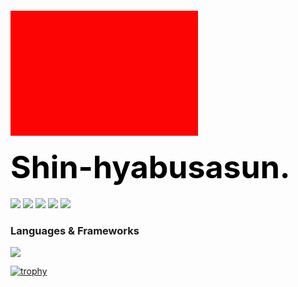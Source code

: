<!-- GitHub README に貼り付ける用（安全なHTMLのみ使用） -->

<div align="left">

<!-- 赤いブロック風背景 -->
<div style="background-color: rgb(252, 4, 4); width: 300px; height: 200px; margin-top: 20px;"></div>

<!-- テキスト表示 -->
<h1 style="font-size: 50px; font-weight: bold; color: black; margin: 20px 0;">
  Shin-hyabusasun.
</h1>

</div>

![](http://github-profile-summary-cards.vercel.app/api/cards/profile-details?username=shin-hayabusasun&theme=dracula)
![](http://github-profile-summary-cards.vercel.app/api/cards/repos-per-language?username=shin-hayabusasun&theme=dracula)
![](http://github-profile-summary-cards.vercel.app/api/cards/most-commit-language?username=shin-hayabusasun&theme=dracula)
![](http://github-profile-summary-cards.vercel.app/api/cards/stats?username=shin-hayabusasun&theme=dracula)
![](http://github-profile-summary-cards.vercel.app/api/cards/productive-time?username=shin-hayabusasun&theme=dracula&utcOffset=9)

### Languages & Frameworks
![](https://skillicons.dev/icons?i=python,js,ts,flutter,html,css,react,nextjs,flask,matlab,java,dart,aws,blender,linux,notion,r,raspberrypi,sqlite,sklearn,tensorflow,wordpress)








[![trophy](https://github-profile-trophy.vercel.app/?username=shin-hayabusasun&thema=dracula&margin-w=15&column=7&title=MultiLanguage,Followers,Commits,PullRequest,Repositories,Issues,Experience)](https://github.com/ryo-ma/github-profile-trophy)
